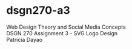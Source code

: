 # dsgn270-a3
Web Design Theory and Social Media Concepts\
DSGN 270 Assignment 3 - SVG Logo Design\
Patricia Dayao
